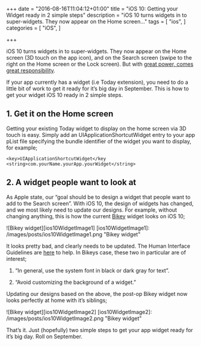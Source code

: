 +++
date = "2016-08-16T11:04:12+01:00"
title = "iOS 10: Getting your Widget ready in 2 simple steps"
description = "iOS 10 turns widgets in to super-widgets. They now appear on the Home screen..."
tags = [
    "ios",
]
categories = [
    "iOS",
]

+++

iOS 10 turns widgets in to super-widgets. They now appear on the Home screen (3D touch on the app icon), and on the Search screen (swipe to the right on the Home screen or the Lock screen). But with [great power, comes great responsibility](https://www.youtube.com/watch?v=b23wrRfy7SM).

If your app currently has a widget (i.e Today extension), you need to do a little bit of work to get it ready for it’s big day in September. This is how to get your widget iOS 10 ready in 2 simple steps.

## 1. Get it on the Home screen

Getting your existing Today widget to display on the home screen via 3D touch is easy. Simply add an UIApplicationShortcutWidget entry to your app pList file specifying the bundle identifier of the widget you want to display, for example;

```
<key>UIApplicationShortcutWidget</key
<string>com.yourName.yourApp.yourWidget</string>
```

## 2. A widget people want to look at

As Apple state, our “goal should be to design a widget that people want to add to the Search screen”. With iOS 10, the design of widgets has changed, and we most likely need to update our designs. For example, without changing anything, this is how the current [Bikey](https://itunes.apple.com/ie/app/bikey/id1048962300?mt=8) widget looks on iOS 10;

![Bikey widget][ios10WidgetImage1]
[ios10WidgetImage1]: /images/posts/ios10WidgetImage1.png "Bikey widget"

It looks pretty bad, and clearly needs to be updated. The Human Interface Guidelines are [here](https://developer.apple.com/ios/human-interface-guidelines/extensions/widgets/) to help. In Bikeys case, these two in particular are of interest;

1. “In general, use the system font in black or dark gray for text”.

2. “Avoid customizing the background of a widget.”

Updating our designs based on the above, the post-op Bikey widget now looks perfectly at home with it’s siblings;

![Bikey widget][ios10WidgetImage2]
[ios10WidgetImage2]: /images/posts/ios10WidgetImage2.png "Bikey widget"

That’s it. Just (hopefully) two simple steps to get your app widget ready for it’s big day. Roll on September.
